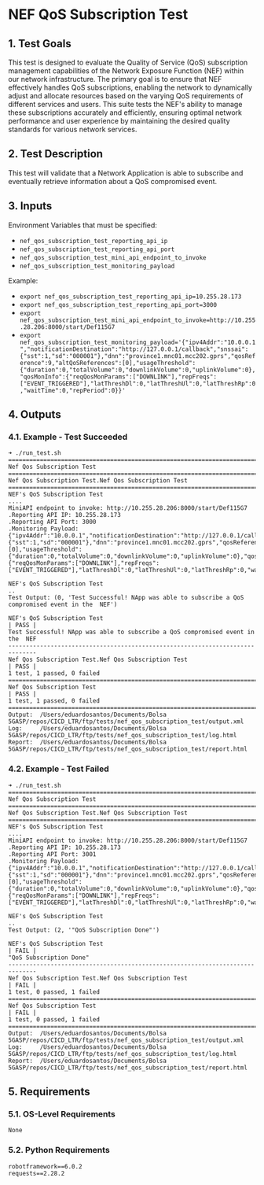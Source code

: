 # NEF QoS Subscription Test

## 1. Test Goals

This test is designed to evaluate the Quality of Service (QoS) subscription management capabilities of the Network Exposure Function (NEF) within our network infrastructure. The primary goal is to ensure that NEF effectively handles QoS subscriptions, enabling the network to dynamically adjust and allocate resources based on the varying QoS requirements of different services and users. This suite tests the NEF's ability to manage these subscriptions accurately and efficiently, ensuring optimal network performance and user experience by maintaining the desired quality standards for various network services.

## 2. Test Description

This test will validate that a Network Application is able to subscribe and eventually retrieve information about a QoS compromised event.

## 3. Inputs

Environment Variables that must be specified:
- `nef_qos_subscription_test_reporting_api_ip`
- `nef_qos_subscription_test_reporting_api_port`
- `nef_qos_subscription_test_mini_api_endpoint_to_invoke`
- `nef_qos_subscription_test_monitoring_payload`

Example:
- `export nef_qos_subscription_test_reporting_api_ip=10.255.28.173`
- `export nef_qos_subscription_test_reporting_api_port=3000`
- `export nef_qos_subscription_test_mini_api_endpoint_to_invoke=http://10.255.28.206:8000/start/Def115G7`
- `export nef_qos_subscription_test_monitoring_payload='{"ipv4Addr":"10.0.0.1","notificationDestination":"http://127.0.0.1/callback","snssai":{"sst":1,"sd":"000001"},"dnn":"province1.mnc01.mcc202.gprs","qosReference":9,"altQoSReferences":[0],"usageThreshold":{"duration":0,"totalVolume":0,"downlinkVolume":0,"uplinkVolume":0},"qosMonInfo":{"reqQosMonParams":["DOWNLINK"],"repFreqs":["EVENT_TRIGGERED"],"latThreshDl":0,"latThreshUl":0,"latThreshRp":0,"waitTime":0,"repPeriod":0}}'`

## 4. Outputs

### 4.1. Example - Test Succeeded

```
➜ ./run_test.sh
==============================================================================
Nef Qos Subscription Test
==============================================================================
Nef Qos Subscription Test.Nef Qos Subscription Test
==============================================================================
NEF's QoS Subscription Test                                           ....
MiniAPI endpoint to invoke: http://10.255.28.206:8000/start/Def115G7
.Reporting API IP: 10.255.28.173
.Reporting API Port: 3000
.Monitoring Payload: {"ipv4Addr":"10.0.0.1","notificationDestination":"http://127.0.0.1/callback","snssai":{"sst":1,"sd":"000001"},"dnn":"province1.mnc01.mcc202.gprs","qosReference":9,"altQoSReferences":[0],"usageThreshold":{"duration":0,"totalVolume":0,"downlinkVolume":0,"uplinkVolume":0},"qosMonInfo":{"reqQosMonParams":["DOWNLINK"],"repFreqs":["EVENT_TRIGGERED"],"latThreshDl":0,"latThreshUl":0,"latThreshRp":0,"waitTime":0,"repPeriod":0}}

NEF's QoS Subscription Test                                           ..
Test Output: (0, 'Test Successful! NApp was able to subscribe a QoS compromised event in the  NEF')

NEF's QoS Subscription Test                                           | PASS |
Test Successful! NApp was able to subscribe a QoS compromised event in the  NEF
------------------------------------------------------------------------------
Nef Qos Subscription Test.Nef Qos Subscription Test                   | PASS |
1 test, 1 passed, 0 failed
==============================================================================
Nef Qos Subscription Test                                             | PASS |
1 test, 1 passed, 0 failed
==============================================================================
Output:  /Users/eduardosantos/Documents/Bolsa 5GASP/repos/CICD_LTR/ftp/tests/nef_qos_subscription_test/output.xml
Log:     /Users/eduardosantos/Documents/Bolsa 5GASP/repos/CICD_LTR/ftp/tests/nef_qos_subscription_test/log.html
Report:  /Users/eduardosantos/Documents/Bolsa 5GASP/repos/CICD_LTR/ftp/tests/nef_qos_subscription_test/report.html
```

### 4.2. Example - Test Failed

```
➜ ./run_test.sh
==============================================================================
Nef Qos Subscription Test
==============================================================================
Nef Qos Subscription Test.Nef Qos Subscription Test
==============================================================================
NEF's QoS Subscription Test                                           ....
MiniAPI endpoint to invoke: http://10.255.28.206:8000/start/Def115G7
.Reporting API IP: 10.255.28.173
.Reporting API Port: 3001
.Monitoring Payload: {"ipv4Addr":"10.0.0.1","notificationDestination":"http://127.0.0.1/callback","snssai":{"sst":1,"sd":"000001"},"dnn":"province1.mnc01.mcc202.gprs","qosReference":9,"altQoSReferences":[0],"usageThreshold":{"duration":0,"totalVolume":0,"downlinkVolume":0,"uplinkVolume":0},"qosMonInfo":{"reqQosMonParams":["DOWNLINK"],"repFreqs":["EVENT_TRIGGERED"],"latThreshDl":0,"latThreshUl":0,"latThreshRp":0,"waitTime":0,"repPeriod":0}}

NEF's QoS Subscription Test                                           ..
Test Output: (2, '"QoS Subscription Done"')

NEF's QoS Subscription Test                                           | FAIL |
"QoS Subscription Done"
------------------------------------------------------------------------------
Nef Qos Subscription Test.Nef Qos Subscription Test                   | FAIL |
1 test, 0 passed, 1 failed
==============================================================================
Nef Qos Subscription Test                                             | FAIL |
1 test, 0 passed, 1 failed
==============================================================================
Output:  /Users/eduardosantos/Documents/Bolsa 5GASP/repos/CICD_LTR/ftp/tests/nef_qos_subscription_test/output.xml
Log:     /Users/eduardosantos/Documents/Bolsa 5GASP/repos/CICD_LTR/ftp/tests/nef_qos_subscription_test/log.html
Report:  /Users/eduardosantos/Documents/Bolsa 5GASP/repos/CICD_LTR/ftp/tests/nef_qos_subscription_test/report.html
```

## 5. Requirements

### 5.1. OS-Level Requirements

`None`

### 5.2. Python Requirements

```
robotframework==6.0.2
requests==2.28.2
```